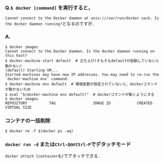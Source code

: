 ### Q.`$ docker [command]` を実行すると，
`Cannot connect to the Docker daemon at unix:///var/run/docker.sock. Is the docker daemon running?`となるのですが．  
### A.
```
$ docker images
Cannot connect to the Docker daemon. Is the docker daemon running on this host?
$ docker-machine start default  # 立ち上げ(そもそもdefaultが起動していないと動かない)
(default) Starting VM...
Started machines may have new IP addresses. You may need to re-run the `docker-machine env` command.
$ docker-machine env default  # 環境変数が設定されていないと、dockerコマンドが動かないため
$ eval "$(docker-machine env default)"  # dockerコマンドが動くようにする
$ docker images
REPOSITORY          TAG                 IMAGE ID            CREATED             VIRTUAL SIZE
```
### コンテナの一括削除
`$ docker rm -f $(docker ps -aq)`

### `docker run -d` または`Ctrl-Q`or`Ctrl-P`でデタッチモード
`docker attach [container名]`でアタッチできる．
